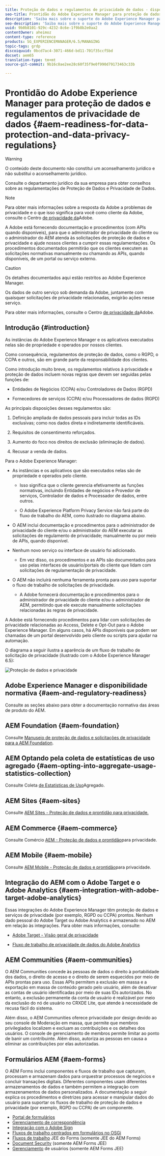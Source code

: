 ```yaml
---
title: Proteção de dados e regulamentos de privacidade de dados - disponibilidade do Adobe Experience Manager
seo-title: Prontidão do Adobe Experience Manager para proteção de dados e regulamentos de privacidade de dados; como RGPD, CCPA etc
description: 'Saiba mais sobre o suporte do Adobe Experience Manager para os vários Regulamentos de proteção de dados e privacidade de dados; incluindo o Regulamento geral da UE sobre proteção de dados (RGPD), a Lei da Privacidade do Consumidor da Califórnia e como cumprir ao implementar um novo projeto do AEM. '
seo-description: 'Saiba mais sobre o suporte do Adobe Experience Manager para os vários Regulamentos de proteção de dados e privacidade de dados; incluindo o Regulamento geral da UE sobre proteção de dados (RGPD), a Lei da Privacidade do Consumidor da Califórnia e como cumprir ao implementar um novo projeto do AEM. '
uuid: 9b0b8101-929c-4232-8c6e-1f9b8b2e0aa2
contentOwner: aheimoz
content-type: reference
products: SG_EXPERIENCEMANAGER/6.5/MANAGING
topic-tags: grdp
discoiquuid: 0bcd7ac4-3071-466d-bd11-701f35ccf5bd
docset: aem65
translation-type: tm+mt
source-git-commit: 9b16c8ae2ee28c60f35f9e0f990d79173463c33b

---
```



# Prontidão do Adobe Experience Manager para proteção de dados e regulamentos de privacidade de dados {#aem-readiness-for-data-protection-and-data-privacy-regulations}

>[!WARNING]
>
>O conteúdo deste documento não constitui um aconselhamento jurídico e não substitui o aconselhamento jurídico.
>
>Consulte o departamento jurídico da sua empresa para obter conselhos sobre as regulamentações de Proteção de Dados e Privacidade de Dados.

>[!NOTE]
>
>Para obter mais informações sobre a resposta da Adobe a problemas de privacidade e o que isso significa para você como cliente da Adobe, consulte o Centro [de privacidade da](https://www.adobe.com/privacy.html)Adobe.

A Adobe está fornecendo documentação e procedimentos (com APIs quando disponíveis), para que o administrador de privacidade do cliente ou o administrador do AEM atenda às solicitações de proteção de dados e privacidade e ajude nossos clientes a cumprir essas regulamentações. Os procedimentos documentados permitirão que os clientes executem as solicitações normativas manualmente ou chamando as APIs, quando disponíveis, de um portal ou serviço externo.

>[!CAUTION]
>
>Os detalhes documentados aqui estão restritos ao Adobe Experience Manager.
>
>Os dados de outro serviço sob demanda da Adobe, juntamente com quaisquer solicitações de privacidade relacionadas, exigirão ações nesse serviço.
>
>Para obter mais informações, consulte o Centro [de privacidade da](https://www.adobe.com/privacy.html)Adobe.

## Introdução {#introduction}

As instâncias do Adobe Experience Manager e os aplicativos executados nelas são de propriedade e operados por nossos clientes.

Como consequência, regulamentos de proteção de dados, como o RGPD, o CCPA e outros, são em grande parte da responsabilidade dos clientes.

Como introdução muito breve, os regulamentos relativos à privacidade e proteção de dados incluem novas regras que devem ser seguidas pelas funções de:

* Entidades de Negócios (CCPA) e/ou Controladores de Dados (RGPD)

* Fornecedores de serviços (CCPA) e/ou Processadores de dados (RGPD)

As principais disposições desses regulamentos são:

1. Definição ampliada de dados pessoais para incluir todas as IDs exclusivas; como nos dados direta e indiretamente identificáveis.

2. Requisitos de consentimento reforçados.

3. Aumento do foco nos direitos de exclusão (eliminação de dados).

4. Recusar a venda de dados.

Para o Adobe Experience Manager:

* As instâncias e os aplicativos que são executados nelas são de propriedade e operados pelo cliente.

   * Isso significa que o cliente gerencia efetivamente as funções normativas, incluindo Entidades de negócios e Provedor de serviços, Controlador de dados e Processador de dados, entre outros.

   * O Adobe Experience Platform Privacy Service não fará parte do fluxo de trabalho do AEM, como ilustrado no diagrama abaixo.

* O AEM inclui documentação e procedimentos para o administrador de privacidade do cliente e/ou o administrador do AEM executar as solicitações de regulamento de privacidade; manualmente ou por meio de APIs, quando disponível.

* Nenhum novo serviço ou interface de usuário foi adicionado.

   * Em vez disso, os procedimentos e as APIs são documentados para uso pelas interfaces de usuário/portais do cliente que lidam com solicitações de regulamentação de privacidade.

* O AEM não incluirá nenhuma ferramenta pronta para uso para suportar o fluxo de trabalho de solicitações de privacidade.

   * A Adobe fornecerá documentação e procedimentos para o administrador de privacidade do cliente e/ou o administrador de AEM, permitindo que ele execute manualmente solicitações relacionadas às regras de privacidade.

A Adobe está fornecendo procedimentos para lidar com solicitações de privacidade relacionadas ao Access, Delete e Opt-Out para o Adobe Experience Manager. Em alguns casos, há APIs disponíveis que podem ser chamadas de um portal desenvolvido pelo cliente ou scripts para ajudar na automação.

O diagrama a seguir ilustra a aparência de um fluxo de trabalho de solicitação de privacidade (ilustrado com o Adobe Experience Manager 6.5):

![Proteção de dados e privacidade](assets/data-protection-and-privacy-01.png)

## Adobe Experience Manager e disponibilidade normativa {#aem-and-regulatory-readiness}

Consulte as seções abaixo para obter a documentação normativa das áreas de produto do AEM.

## AEM Foundation {#aem-foundation}

Consulte [Manuseio de proteção de dados e solicitações de privacidade para a AEM Foundation](/help/sites-administering/handling-gdpr-requests-for-aem-platform.md).

## AEM Optando pela coleta de estatísticas de uso agregado {#aem-opting-into-aggregate-usage-statistics-collection}

Consulte Coleta [de Estatísticas de Uso](/help/sites-deploying/opt-in-aggregated-usage-statistics.md)Agregado.

## AEM Sites {#aem-sites}

Consulte [AEM Sites - Proteção de dados e prontidão para privacidade.](/help/sites-administering/gdpr-compliance-sites.md)

## AEM Commerce {#aem-commerce}

Consulte Comércio [AEM - Proteção de dados e prontidão](/help/sites-administering/gdpr-compliance-commerce.md)para privacidade.

## AEM Mobile {#aem-mobile}

Consulte [AEM Mobile - Proteção de dados e prontidão](/help/mobile/aem-mobile-gdpr-compliance.md)para privacidade.

## Integração do AEM com o Adobe Target e o Adobe Analytics {#aem-integration-with-adobe-target-adobe-analytics}

Essas integrações do Adobe Experience Manager têm proteção de dados e serviços de privacidade (por exemplo, RGPD ou CCPA) prontos. Nenhum dado pessoal do Adobe Target ou Adobe Analytics é armazenado no AEM em relação às integrações.
Para obter mais informações, consulte:

* [Adobe Target - Visão geral de privacidade](https://docs.adobe.com/content/help/en/target/using/implement-target/before-implement/privacy/privacy.html)

* [Fluxo de trabalho de privacidade de dados do Adobe Analytics](https://docs.adobe.com/content/help/en/analytics/admin/data-governance/an-gdpr-workflow.html)

## AEM Communities {#aem-communities}

O AEM Communities concede às pessoas de dados o direito à portabilidade dos dados, o direito de acesso e o direito de serem esquecidos por meio de APIs [](/help/communities/user-ugc-management-service.md)prontas para uso. Essas APIs permitem a exclusão em massa e a exportação em massa de conteúdo gerado pelo usuário, além de desativar as contas de usuário identificadas por meio de suas IDs autorizados. No entanto, a exclusão permanente da conta de usuário é realizável por meio da exclusão do nó de usuário no CRXDE Lite, que atende à necessidade de recusa fácil do sistema.

Além disso, o AEM Communities oferece privacidade por design devido ao seu console de Moderação em massa, que permite que membros privilegiados localizem e excluam as contribuições e os detalhes dos usuários. O console de gerenciamento de membros permite limitar ao ponto de banir um contribuinte. Além disso, autoriza as pessoas em causa a eliminar as contribuições por elas autorizadas.

## Formulários AEM {#aem-forms}

O AEM Forms inclui componentes e fluxos de trabalho que capturam, processam e armazenam dados para orquestrar processos de negócios e concluir transações digitais. Diferentes componentes usam diferentes armazenamentos de dados e também permitem a integração com armazenamentos de dados personalizados. A documentação a seguir explica os procedimentos e diretrizes para acessar e manipular dados do usuário para suportar os fluxos de trabalho de proteção de dados e privacidade (por exemplo, RGPD ou CCPA) de um componente.

* [Portal de formulários](/help/forms/using/forms-portal-handling-user-data.md)
* [Gerenciamento de correspondência](/help/forms/using/correspondence-management-handling-user-data.md)
* [Integração com o Adobe Sign](/help/forms/using/integration-adobe-sign-handling-user-data.md)
* [Fluxos de trabalho centrados em formulários no OSGi](/help/forms/using/forms-workflow-osgi-handling-user-data.md)
* [Fluxos de trabalho](/help/forms/using/forms-workflow-jee-handling-user-data.md) JEE do Forms (somente JEE do AEM Forms)
* [Document Security](/help/forms/using/document-security-handling-user-data.md) (somente AEM Forms JEE)
* [Gerenciamento](/help/forms/using/user-management-handling-user-data.md) de usuários (somente AEM Forms JEE)
